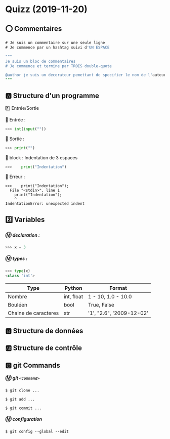 # Quizz (2019-11-20)


## :o: Commentaires

```SQL
# Je suis un commentaire sur une seule ligne
# Je commence par un hashtag suivi d'UN ESPACE

"""
Je suis un bloc de commentaires
# Je commence et termine par TROIS double-quote 

@author je suis un decorateur pemettant de specifier le nom de l'auteur
"""

```

## :a: Structure d'un programme


:one: Entrée/Sortie

:pushpin: Entrée :

```python
>>> int(input(""))
```


:pushpin: Sortie :

```python
>>> print("")
```

:pushpin: block : Indentation de 3 espaces

```python
>>>    print("Indentation")
```

:pushpin: Erreur :

```
>>>    print("Indentation");
  File "<stdin>", line 1
    print("Indentation");
    ^
IndentationError: unexpected indent
```


## :two: Variables

##### :m: declaration :

```python
>>> x = 3
```

##### :m: types :

```python
>>> type(x)
<class 'int'>
```

| Type                 |  Python               | Format                   |
|----------------------|-----------------------|--------------------------|
| Nombre               | int, float            | 1 - 10, 1.0 - 10.0       |  
| Bouléen              | bool                  | True, False              |
| Chaine de caracteres | str                   | '1', "2.6", '2009-12-02' |


## :b: Structure de données


## :ab: Structure de contrôle


## :o2: git Commands

##### :m: git `<command>`
    
```
$ git clone ...
```

```
$ git add ...
```

```
$ git commit ...
```

##### :m: configuration

```
$ git config --global --edit
```

